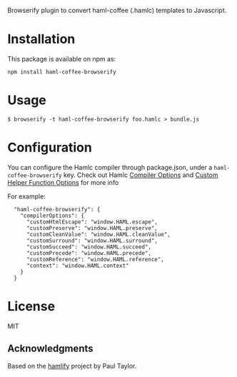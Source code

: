 Browserify plugin to convert haml-coffee (.hamlc) templates to Javascript.

# Installation

This package is available on npm as:

```
npm install haml-coffee-browserify
```

# Usage

```
$ browserify -t haml-coffee-browserify foo.hamlc > bundle.js
```

# Configuration

You can configure the Hamlc compiler through package.json, under a `haml-coffee-browserify` key.
Check out Hamlc [Compiler Options](https://github.com/netzpirat/haml-coffee#compiler-options) and [Custom Helper Function Options](https://github.com/netzpirat/haml-coffee#custom-helper-function-options) for more info

For example:
```
  "haml-coffee-browserify": {
    "compilerOptions": {
      "customHtmlEscape": "window.HAML.escape",
      "customPreserve": "window.HAML.preserve",
      "customCleanValue": "window.HAML.cleanValue",
      "customSurround": "window.HAML.surround",
      "customSucceed": "window.HAML.succeed",
      "customPrecede": "window.HAML.precede",
      "customReference": "window.HAML.reference",
      "context": "window.HAML.context"
    }
  }
```

# License

MIT

## Acknowledgments

Based on the [hamlify](https://github.com/maxim/hamlify) project by Paul Taylor.